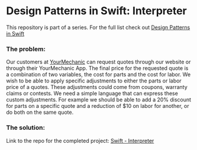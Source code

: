 <h1>Design Patterns in Swift: Interpreter</h1>
This repository is part of a series. For the full list check out <a href="https://shirazian.wordpress.com/2016/04/11/design-patterns-in-swift/">Design Patterns in Swift</a>

<h3>The problem:</h3>

Our customers at <a href="http://www.yourmechanic.com">YourMechanic</a> can request quotes through our website or through their YourMechanic App. The final price for the requested quote is a combination of two variables, the cost for parts and the cost for labor. We wish to be able to apply specific adjustments to either the parts or labor price of a quotes. These adjustments could come from coupons, warranty claims or contests. We need a simple language that can express these custom adjustments. For example we should be able to add a 20% discount for parts on a specific quote and a reduction of $10 on labor for another, or do both on the same quote.

<h3>The solution:</h3>

Link to the repo for the completed project: <a href="https://github.com/kingreza/Swift-Interpreter">Swift - Interpreter</a>
